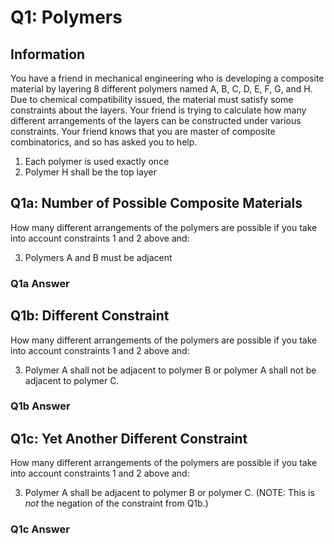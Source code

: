 # Q1: Polymers

## Information

You have a friend in mechanical engineering who is developing a composite material by layering 8 different polymers named A, B, C, D, E, F, G, and H.  Due to chemical compatibility issued, the material must satisfy some constraints about the layers.  Your friend is trying to calculate how many different arrangements of the layers can be constructed under various constraints.  Your friend knows that you are master of composite combinatorics, and so has asked you to help.

1. Each polymer is used exactly once
1. Polymer H shall be the top layer

## Q1a: Number of Possible Composite Materials

How many different arrangements of the polymers are possible if you take into account constraints 1 and 2 above and:

3. Polymers A and B must be adjacent

### Q1a Answer


## Q1b: Different Constraint

How many different arrangements of the polymers are possible if you take into account constraints 1 and 2 above and:

3. Polymer A shall not be adjacent to polymer B or polymer A shall not be adjacent to polymer C.


### Q1b Answer



## Q1c: Yet Another Different Constraint

How many different arrangements of the polymers are possible if you take into account constraints 1 and 2 above and:

3. Polymer A shall be adjacent to polymer B or polymer C. (NOTE: This is *not* the negation of the constraint from Q1b.)

### Q1c Answer

